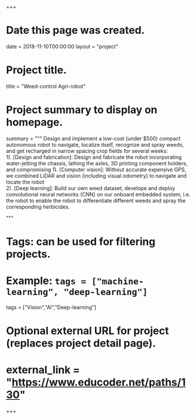 +++
# Date this page was created.
date = 2018-11-10T00:00:00
layout = "project"

# Project title.
title = "Weed-control Agri-robot"

# Project summary to display on homepage.
summary = """
 Design and implement a low-cost (under $500) compact autonomous robot to navigate, localize itself, recognize and spray weeds, and get recharged in narrow spacing crop fields for several weeks:<br>
 1). [Design and fabrication]: Design and fabricate the robot incorporating water-jetting the chassis, lathing the axles, 3D printing component holders, and compromising 
 1). [Computer vision]: Without accurate expensive GPS, we combined LiDAR and vision (including visual odometry) to navigate and locate the robot<br>
 2). [Deep learning]: Build our own weed dataset, develope and deploy convolutional neural networks (CNN) on our onboard embedded system, i.e. the robot to enable the robot to differentiate different weeds and spray the corresponding herbicides.
 
 """

# Tags: can be used for filtering projects.
# Example: `tags = ["machine-learning", "deep-learning"]`
tags = ["Vision","AI","Deep-learning"]

# Optional external URL for project (replaces project detail page).
# external_link = "https://www.educoder.net/paths/130"
+++
